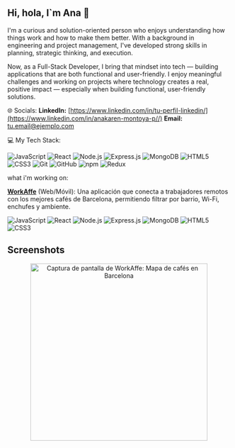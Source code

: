 ## Hi, hola, I`m Ana  👋

I'm a curious and solution-oriented person who enjoys understanding how things work and how to make them better. With a background in engineering and project management, I've developed strong skills in planning, strategic thinking, and execution.

Now, as a Full-Stack Developer, I bring that mindset into tech — building applications that are both functional and user-friendly. I enjoy meaningful challenges and working on projects where technology creates a real, positive impact — especially when building functional, user-friendly solutions.

🌐 Socials:
**LinkedIn:** 
[https://www.linkedin.com/in/tu-perfil-linkedin/](https://www.linkedin.com/in/anakaren-montoya-p//)
**Email:** 
[tu.email@ejemplo.com](mailto:ainamontoyap@gmail.com)

💻 My Tech Stack:

![JavaScript](https://img.shields.io/badge/JavaScript-F7DF1E?style=for-the-badge&logo=javascript&logoColor=black)
![React](https://img.shields.io/badge/React-61DAFB?style=for-the-badge&logo=react&logoColor=black)
![Node.js](https://img.shields.io/badge/Node.js-339933?style=for-the-badge&logo=node.js&logoColor=white)
![Express.js](https://img.shields.io/badge/Express.js-000000?style=for-the-badge&logo=express&logoColor=white)
![MongoDB](https://img.shields.io/badge/MongoDB-47A248?style=for-the-badge&logo=mongodb&logoColor=white)
![HTML5](https://img.shields.io/badge/HTML5-E34F26?style=for-the-badge&logo=html5&logoColor=white)
![CSS3](https://img.shields.io/badge/CSS3-1572B6?style=for-the-badge&logo=css3&logoColor=white)
![Git](https://img.shields.io/badge/Git-F05032?style=for-the-badge&logo=git&logoColor=white)
![GitHub](https://img.shields.io/badge/GitHub-181717?style=for-the-badge&logo=github&logoColor=white)
![npm](https://img.shields.io/badge/npm-CB3837?style=for-the-badge&logo=npm&logoColor=white)
![Redux](https://img.shields.io/badge/Redux-764ABC?style=for-the-badge&logo=redux&logoColor=white)


what i'm working on: 

**[WorkAffe](https://github.com/ainamontt/workaffe)** (Web/Móvil): 
Una aplicación que conecta a trabajadores remotos con los mejores cafés de Barcelona, permitiendo filtrar por barrio, Wi-Fi, enchufes y ambiente. 

![JavaScript](https://img.shields.io/badge/JavaScript-F7DF1E?style=for-the-badge&logo=javascript&logoColor=black)
![React](https://img.shields.io/badge/React-61DAFB?style=for-the-badge&logo=react&logoColor=black)
![Node.js](https://img.shields.io/badge/Node.js-339933?style=for-the-badge&logo=node.js&logoColor=white)
![Express.js](https://img.shields.io/badge/Express.js-000000?style=for-the-badge&logo=express&logoColor=white)
![MongoDB](https://img.shields.io/badge/MongoDB-47A248?style=for-the-badge&logo=mongodb&logoColor=white)
![HTML5](https://img.shields.io/badge/HTML5-E34F26?style=for-the-badge&logo=html5&logoColor=white)
![CSS3](https://img.shields.io/badge/CSS3-1572B6?style=for-the-badge&logo=css3&logoColor=white)


## Screenshots

<p align="center">
  <img src="http://googleusercontent.com/image_generation_content/17" alt="Captura de pantalla de WorkAffe: Mapa de cafés en Barcelona" width="400"/>
  </p>






